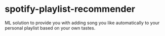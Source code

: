 # spotify-playlist-recommender
ML solution to provide you with adding song you like automatically to your personal playlist based on your own tastes.

